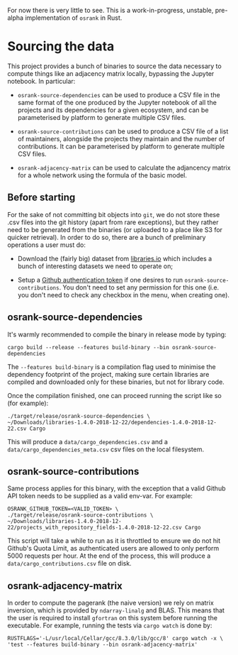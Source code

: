 
For now there is very little to see. This is a work-in-progress, unstable,
pre-alpha implementation of `osrank` in Rust.

# Sourcing the data

This project provides a bunch of binaries to source the data necessary to
compute things like an adjacency matrix locally, bypassing the Jupyter notebook.
In particular:

* `osrank-source-dependencies` can be used to produce a CSV file in the same
  format of the one produced by the Jupyter notebook of all the projects and
  its dependencies for a given ecosystem, and can be parameterised by platform
  to generate multiple CSV files.

* `osrank-source-contributions` can be used to produce a CSV file of a list of
  maintainers, alongside the projects they maintain and the number of
  contributions. It can be parameterised by platform to generate multiple CSV
  files.

* `osrank-adjacency-matrix` can be used to calculate the adjancency matrix
  for a whole network using the formula of the basic model.

## Before starting

For the sake of not committing bit objects into `git`, we do not store these
.csv files into the git history (apart from rare exceptions), but they rather
need to be generated from the binaries (or uploaded to a place like S3 for
quicker retrieval). In order to do so, there are a bunch of preliminary
operations a user must do:

* Download the (fairly big) dataset from [libraries.io](https://zenodo.org/record/2536573#.XR7_7ZMzZTY) which includes a
  bunch of interesting datasets we need to operate on;

* Setup a [Github authentication token](https://help.github.com/en/articles/creating-a-personal-access-token-for-the-command-line) if one desires to run
  `osrank-source-contributions`. You don't need to set any permission for this one
  (i.e. you don't need to check any checkbox in the menu, when creating one).

## osrank-source-dependencies

It's warmly recommended to compile the binary in release mode by typing:

```
cargo build --release --features build-binary --bin osrank-source-dependencies
```

The `--features build-binary` is a compilation flag used to minimise the dependency
footprint of the project, making sure certain libraries are compiled and
downloaded only for these binaries, but not for library code.

Once the compilation finished, one can proceed running the script like so
(for example):

```
./target/release/osrank-source-dependencies \
~/Downloads/libraries-1.4.0-2018-12-22/dependencies-1.4.0-2018-12-22.csv Cargo
```

This will produce a `data/cargo_dependencies.csv` and a `data/cargo_dependencies_meta.csv`
csv files on the local filesystem.

## osrank-source-contributions

Same process applies for this binary, with the exception that a valid Github
API token needs to be supplied as a valid env-var. For example:

```
OSRANK_GITHUB_TOKEN=<VALID_TOKEN> \
./target/release/osrank-source-contributions \
~/Downloads/libraries-1.4.0-2018-12-22/projects_with_repository_fields-1.4.0-2018-12-22.csv Cargo
```

This script will take a while to run as it is throttled to ensure we do not
hit Github's Quota Limit, as authenticated users are allowed to only perform
5000 requests per hour. At the end of the process, this will produce a 
`data/cargo_contributions.csv` file on disk.

## osrank-adjacency-matrix

In order to compute the pagerank (the naive version) we rely on matrix inversion,
which is provided by `ndarray-linalg` and BLAS. This means that the user is 
required to install `gfortran` on this system before running the executable.
For example, running the tests via `cargo watch` is done by:

```
RUSTFLAGS='-L/usr/local/Cellar/gcc/8.3.0/lib/gcc/8' cargo watch -x \
'test --features build-binary --bin osrank-adjacency-matrix'
```
